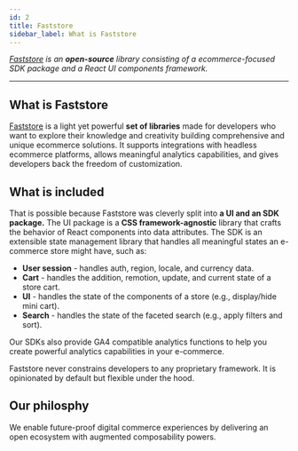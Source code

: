```yaml
---
id: 2
title: Faststore
sidebar_label: What is Faststore
---
```


*[Faststore](https://github.com/vtex/faststore) is an **open-source** library consisting of a ecommerce-focused SDK package and a React UI components framework.*

---

## What is Faststore 

[Faststore](https://github.com/vtex/faststore) is a light yet powerful **set of libraries** made for developers who want to explore their knowledge and creativity building comprehensive and unique ecommerce solutions. It supports integrations with headless ecommerce platforms, allows meaningful analytics capabilities, and gives developers back the freedom of customization.

## What is included

That is possible because Faststore was cleverly split into **a UI and an SDK package.** The UI package is a **CSS framework-agnostic** library that crafts the behavior of React components into data attributes. The SDK is an extensible state management library that handles all meaningful states an e-commerce store might have, such as:
- **User session** - handles auth, region, locale, and currency data.
- **Cart** - handles the addition, remotion, update, and current state of a store cart.
- **UI** - handles the state of the components of a store (e.g., display/hide mini cart).
- **Search** - handles the state of the faceted search (e.g., apply filters and sort).

Our SDKs also provide GA4 compatible analytics functions to help you create powerful analytics capabilities in your e-commerce. 

Faststore never constrains developers to any proprietary framework. It is opinionated by default but flexible under the hood.

## Our philosphy

We enable future-proof digital commerce experiences by delivering an open ecosystem with augmented composability powers.
